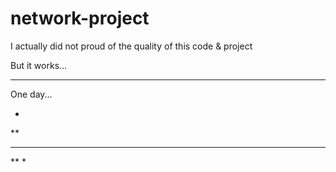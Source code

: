 # network-project

I actually did not proud of the quality of this code & project

But it works... 


****


One day...


*
**
***
**
*

